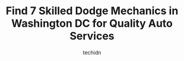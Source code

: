 ---
layout: ampstory
image: https://images.unsplash.com/photo-1568616389393-4ca37d7e129f?ixlib=rb-4.0.3&ixid=MnwxMjA3fDB8MHxwaG90by1wYWdlfHx8fGVufDB8fHx8&auto=format&fit=crop&w=640&h=853&q=80
author: techidn
featured: false
description: For top-quality automotive repairs and maintenance, visit the 7 best Dodge Mechanic in Washington DC , USA. Their reputation for excellence and their dedication to customer satisfaction make
title: Find 7 Skilled Dodge Mechanics in Washington DC for Quality Auto Services
cover:
   title: Find 7 Skilled Dodge Mechanics in Washington DC for Quality Auto Services
   subtitle: Rickpate
   background: https://images.unsplash.com/photo-1568616389393-4ca37d7e129f?ixlib=rb-4.0.3&ixid=MnwxMjA3fDB8MHxwaG90by1wYWdlfHx8fGVufDB8fHx8&auto=format&fit=crop&w=640&h=853&q=80

pages: 
 - layout: thirds
   top: <h1>#1 DP Auto Service</h1>
   bottom: "<p>The auto shop didnt really take or schedule appointments, but fortunately, I had taken the time to go early on a Friday and got all services requested for my car (tire</p>"
   background: https://www.knot35.com/toplist/wp-content/uploads/2023/06/best-dodge-mechanic-1-in-washington-dc-1685838550.jpeg
   backgroundblur: true
 - layout: thirds
   top: <h1>#2 Jindal Andre Automotive Services</h1>
   bottom: "<p>1636 Bladensburg Rd NE, Washington, DC 20002, United States</p>"
   background: https://www.knot35.com/toplist/wp-content/uploads/2023/06/best-dodge-mechanic-2-in-washington-dc-1685838550.jpeg
   cta:
      link: https://www.knot35.com/toplist/find-7-skilled-dodge-mechanics-in-washington-dc-for-quality-auto-services/
      text: Find 7 Skilled Dodge Mechanics in Washington DC for Quality Auto Services
 - layout: thirds
   top: <h1>#3 Old Ox Tire & Auto</h1>
   bottom: "<p>3426 18th St NE, Washington, DC 20018, United States</p>"
   background: https://www.knot35.com/toplist/wp-content/uploads/2023/06/best-dodge-mechanic-3-in-washington-dc-1685838551.jpeg
   cta:
      link: https://www.knot35.com/toplist/find-7-skilled-dodge-mechanics-in-washington-dc-for-quality-auto-services/
      text: Find 7 Skilled Dodge Mechanics in Washington DC for Quality Auto Services
 - layout: thirds
   top: <h1>#4 District Line Auto Service</h1>
   bottom: "<p>7825 Georgia Ave NW, Washington, DC 20012, United States</p>"
   background: https://images.unsplash.com/photo-1553949345-eb786bb3f7ba?ixlib=rb-4.0.3&ixid=MnwxMjA3fDB8MHxwaG90by1wYWdlfHx8fGVufDB8fHx8&auto=format&fit=crop&w=640&h=853&q=80
   cta:
      link: https://www.knot35.com/toplist/find-7-skilled-dodge-mechanics-in-washington-dc-for-quality-auto-services/
      text: Find 7 Skilled Dodge Mechanics in Washington DC for Quality Auto Services
 - layout: thirds
   top: <h1>#5 Distads Auto Clinic</h1>
   bottom: "<p>823 Pennsylvania Ave. SE, Washington, DC 20003, United States</p>"
   background: https://images.unsplash.com/photo-1618556658017-fd9c732d1360?ixlib=rb-4.0.3&ixid=MnwxMjA3fDB8MHxwaG90by1wYWdlfHx8fGVufDB8fHx8&auto=format&fit=crop&w=640&h=853&q=80
   cta:
      link: https://www.knot35.com/toplist/find-7-skilled-dodge-mechanics-in-washington-dc-for-quality-auto-services/
      text: Find 7 Skilled Dodge Mechanics in Washington DC for Quality Auto Services
 - layout: thirds
   top: <h1>#6 Franks Auto Service</h1>
   bottom: "<p>2110 5th St NE 3 & 4, Washington, DC 20002, United States</p>"
   background: https://images.unsplash.com/photo-1580610447943-1bfbef5efe07?ixlib=rb-4.0.3&ixid=MnwxMjA3fDB8MHxwaG90by1wYWdlfHx8fGVufDB8fHx8&auto=format&fit=crop&w=640&h=853&q=80
   cta:
      link: https://www.knot35.com/toplist/find-7-skilled-dodge-mechanics-in-washington-dc-for-quality-auto-services/
      text: Find 7 Skilled Dodge Mechanics in Washington DC for Quality Auto Services
 - layout: thirds
   top: <h1>#7 Mercedes Classic Auto Services</h1>
   bottom: "<p>2110 5th St NE, Washington, DC 20002, United States</p>"
   background: https://images.unsplash.com/photo-1509114397022-ed747cca3f65?ixlib=rb-4.0.3&ixid=MnwxMjA3fDB8MHxwaG90by1wYWdlfHx8fGVufDB8fHx8&auto=format&fit=crop&w=640&h=853&q=80
   cta:
      link: https://www.knot35.com/toplist/find-7-skilled-dodge-mechanics-in-washington-dc-for-quality-auto-services/
      text: Find 7 Skilled Dodge Mechanics in Washington DC for Quality Auto Services
 - layout: thirds
   middle: Continue reading...
   background: https://images.unsplash.com/photo-1608411404720-c8f0417bcdba?ixlib=rb-4.0.3&ixid=MnwxMjA3fDB8MHxwaG90by1wYWdlfHx8fGVufDB8fHx8&auto=format&fit=crop&w=640&h=853&q=80
   cta:
      link: https://www.knot35.com/toplist/find-7-skilled-dodge-mechanics-in-washington-dc-for-quality-auto-services/
      text: Find 7 Skilled Dodge Mechanics in Washington DC for Quality Auto Services
      
---